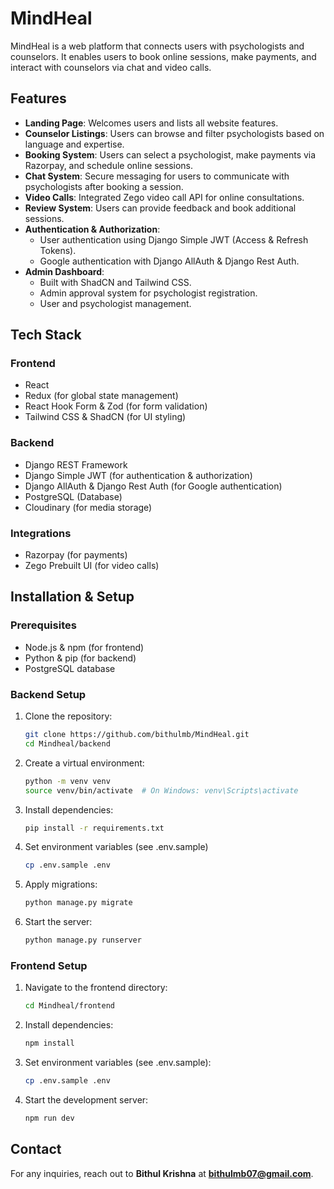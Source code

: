 # MindHeal

MindHeal is a web platform that connects users with psychologists and counselors. It enables users to book online sessions, make payments, and interact with counselors via chat and video calls.

## Features
- **Landing Page**: Welcomes users and lists all website features.
- **Counselor Listings**: Users can browse and filter psychologists based on language and expertise.
- **Booking System**: Users can select a psychologist, make payments via Razorpay, and schedule online sessions.
- **Chat System**: Secure messaging for users to communicate with psychologists after booking a session.
- **Video Calls**: Integrated Zego video call API for online consultations.
- **Review System**: Users can provide feedback and book additional sessions.
- **Authentication & Authorization**:
  - User authentication using Django Simple JWT (Access & Refresh Tokens).
  - Google authentication with Django AllAuth & Django Rest Auth.
- **Admin Dashboard**:
  - Built with ShadCN and Tailwind CSS.
  - Admin approval system for psychologist registration.
  - User and psychologist management.


## Tech Stack
### Frontend
- React
- Redux (for global state management)
- React Hook Form & Zod (for form validation)
- Tailwind CSS & ShadCN (for UI styling)

### Backend
- Django REST Framework
- Django Simple JWT (for authentication & authorization)
- Django AllAuth & Django Rest Auth (for Google authentication)
- PostgreSQL (Database)
- Cloudinary (for media storage)

### Integrations
- Razorpay (for payments)
- Zego Prebuilt UI (for video calls)

## Installation & Setup
### Prerequisites
- Node.js & npm (for frontend)
- Python & pip (for backend)
- PostgreSQL database

### Backend Setup
1. Clone the repository:
   ```sh
   git clone https://github.com/bithulmb/MindHeal.git
   cd Mindheal/backend
   ```
2. Create a virtual environment:
   ```sh
   python -m venv venv
   source venv/bin/activate  # On Windows: venv\Scripts\activate
   ```
3. Install dependencies:
   ```sh
   pip install -r requirements.txt
   ```
4. Set environment variables (see .env.sample)
   ```sh
   cp .env.sample .env
   ```
5. Apply migrations:
   ```sh
   python manage.py migrate
   ```
6. Start the server:
   ```sh
   python manage.py runserver
   ```

### Frontend Setup
1. Navigate to the frontend directory:
   ```sh
   cd Mindheal/frontend
   ```
2. Install dependencies:
   ```sh
   npm install
   ```
3. Set environment variables (see .env.sample):
   ```sh
   cp .env.sample .env
   ```
4. Start the development server:
   ```sh
   npm run dev
   ```


## Contact
For any inquiries, reach out to **Bithul Krishna** at **bithulmb07@gmail.com**.

